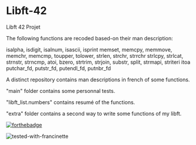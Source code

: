 # Libft-42
Libft 42 Projet

The following functions are recoded based-on their man description:

 isalpha, isdigit, isalnum, isascii, isprint 
 memset, memcpy, memmove, memchr, memcmp,
 toupper, tolower,
 strlen, strchr, strrchr
 strlcpy, strlcat,
 strnstr, strncmp,
 atoi,
 bzero,
 strtrim, strjoin, substr, split, strmapi, striteri
 itoa
 putchar_fd, putstr_fd, putendl_fd, putnbr_fd

A distinct repository contains man descriptions in french of some functions.

"main" folder contains some personnal tests.

"libft_list.numbers" contains resumé of the functions.

"extra" folder contains a second way to write some functions of my libft.

[![forthebadge](https://forthebadge.com/images/badges/works-on-my-machine.svg)](https://forthebadge.com)

![tested-with-francinette](https://user-images.githubusercontent.com/109855801/197752797-b9b72026-ee88-4e35-9820-6ddb7ebd5e3d.svg)        
